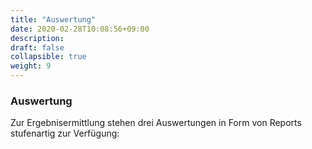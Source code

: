 ```yaml
---
title: "Auswertung"
date: 2020-02-28T10:08:56+09:00
description: 
draft: false
collapsible: true
weight: 9
---
```

### Auswertung

Zur Ergebnisermittlung stehen drei Auswertungen in Form von Reports stufenartig zur Verfügung: